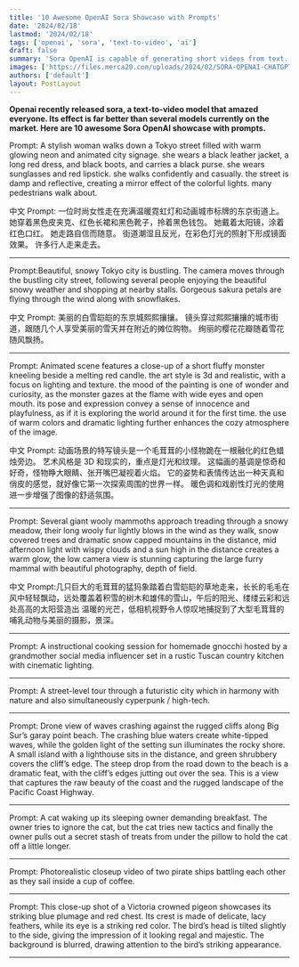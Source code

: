 ```yaml
---
title: '10 Awesome OpenAI Sora Showcase with Prompts'
date: '2024/02/18'
lastmod: '2024/02/18'
tags: ['openai', 'sora', 'text-to-video', 'ai']
draft: false
summary: 'Sora OpenAI is capable of generating short videos from text. What has drawn attention to Sora is the high quality of the clips it can produce'
images: ['https://files.merca20.com/uploads/2024/02/SORA-OPENAI-CHATGPT-VIDEO.jpg']
authors: ['default']
layout: PostLayout
---
```


**Openai recently released sora, a text-to-video model that amazed everyone. Its effect is far better than several models currently on the market. Here are 10 awesome Sora OpenAI showcase with prompts.**

<LocalVideo src="/static/videos/1.mp4"/>

Prompt: A stylish woman walks down a Tokyo street filled with warm glowing neon and animated city signage. she wears a black leather jacket, a long red dress, and black boots, and carries a black purse. she wears sunglasses and red lipstick. she walks confidently and casually. the street is damp and reflective, creating a mirror effect of the colorful lights. many pedestrians walk about.

中文 Prompt: 一位时尚女性走在充满温暖霓虹灯和动画城市标牌的东京街道上。 她穿着黑色皮夹克、红色长裙和黑色靴子，拎着黑色钱包。 她戴着太阳镜，涂着红色口红。 她走路自信而随意。 街道潮湿且反光，在彩色灯光的照射下形成镜面效果。 许多行人走来走去。

---

<LocalVideo src="/static/videos/2.mp4" />
Prompt:Beautiful, snowy Tokyo city is bustling. The camera moves through the bustling city street, following several people enjoying the beautiful snowy weather and shopping at nearby stalls. Gorgeous sakura petals are flying through the wind along with snowflakes.

中文 Prompt: 美丽的白雪皑皑的东京城熙熙攘攘。 镜头穿过熙熙攘攘的城市街道，跟随几个人享受美丽的雪天并在附近的摊位购物。 绚丽的樱花花瓣随着雪花随风飘扬。

---

<LocalVideo src="/static/videos/3.mp4" />
Prompt: Animated scene features a close-up of a short fluffy monster kneeling beside a melting red candle. the art style is 3d and realistic, with a focus on lighting and texture. the mood of the painting is one of wonder and curiosity, as the monster gazes at the flame with wide eyes and open mouth. its pose and expression convey a sense of innocence and playfulness, as if it is exploring the world around it for the first time. the use of warm colors and dramatic lighting further enhances the cozy atmosphere of the image.

中文 Prompt: 动画场景的特写镜头是一个毛茸茸的小怪物跪在一根融化的红色蜡烛旁边。 艺术风格是 3D 和现实的，重点是灯光和纹理。 这幅画的基调是惊奇和好奇，怪物睁大眼睛、张开嘴巴凝视着火焰。 它的姿势和表情传达出一种天真和俏皮的感觉，就好像它第一次探索周围的世界一样。 暖色调和戏剧性灯光的使用进一步增强了图像的舒适氛围。

---

<LocalVideo src="/static/videos/5.mp4" />

Prompt: Several giant wooly mammoths approach treading through a snowy meadow, their long wooly fur lightly blows in the wind as they walk, snow covered trees and dramatic snow capped mountains in the distance, mid afternoon light with wispy clouds and a sun high in the distance creates a warm glow, the low camera view is stunning capturing the large furry mammal with beautiful photography, depth of field.

中文 Prompt:几只巨大的毛茸茸的猛犸象踏着白雪皑皑的草地走来，长长的毛毛在风中轻轻飘动，远处覆盖着积雪的树木和雄伟的雪山，午后的阳光、缕缕云彩和远处高高的太阳营造出 温暖的光芒，低相机视野令人惊叹地捕捉到了大型毛茸茸的哺乳动物与美丽的摄影，景深。

---

<LocalVideo src="/static/videos/7.mp4" />

Prompt: A instructional cooking session for homemade gnocchi hosted by a grandmother social media influencer set in a rustic Tuscan country kitchen with cinematic lighting.

---

<LocalVideo src="/static/videos/11.mp4" />
Prompt: A street-level tour through a futuristic city which in harmony with nature and also simultaneously cyperpunk / high-tech.

---

<LocalVideo src="/static/videos/big-sur.mp4" />
Prompt: Drone view of waves crashing against the rugged cliffs along Big Sur’s garay point beach. The crashing blue waters create white-tipped waves, while the golden light of the setting sun illuminates the rocky shore. A small island with a lighthouse sits in the distance, and green shrubbery covers the cliff’s edge. The steep drop from the road down to the beach is a dramatic feat, with the cliff’s edges jutting out over the sea. This is a view that captures the raw beauty of the coast and the rugged landscape of the Pacific Coast Highway.

---

<LocalVideo src="/static/videos/cat-on-bed.mp4" />
Prompt: A cat waking up its sleeping owner demanding breakfast. The owner tries to ignore the cat, but the cat tries new tactics and finally the owner pulls out a secret stash of treats from under the pillow to hold the cat off a little longer.

---

<LocalVideo src="/static/videos/ships-in-coffee.mp4" />
Prompt: Photorealistic closeup video of two pirate ships battling each other as they sail inside a cup of coffee.

---

<LocalVideo src="/static/videos/victoria-crowned-pigeon.mp4" />

Prompt: This close-up shot of a Victoria crowned pigeon showcases its striking blue plumage and red chest. Its crest is made of delicate, lacy feathers, while its eye is a striking red color. The bird’s head is tilted slightly to the side, giving the impression of it looking regal and majestic. The background is blurred, drawing attention to the bird’s striking appearance.

---
